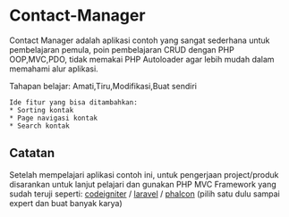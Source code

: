 # Contact-Manager
Contact Manager adalah aplikasi contoh yang sangat sederhana untuk pembelajaran pemula, poin pembelajaran CRUD dengan PHP OOP,MVC,PDO, tidak memakai PHP Autoloader agar lebih mudah dalam memahami alur aplikasi.

Tahapan belajar: Amati,Tiru,Modifikasi,Buat sendiri

```
Ide fitur yang bisa ditambahkan:
* Sorting kontak
* Page navigasi kontak
* Search kontak
```

## Catatan
Setelah mempelajari aplikasi contoh ini, untuk pengerjaan project/produk disarankan untuk lanjut pelajari dan gunakan PHP MVC Framework yang sudah teruji seperti: [codeigniter](https://codeigniter.com) / [laravel](https://laravel.com) / [phalcon](https://phalconphp.com) (pilih satu dulu sampai expert dan buat banyak karya)
